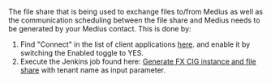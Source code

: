 The file share that is being used to exchange files to/from Medius as well as the communication scheduling between the file share and Medius needs to be generated by your Medius contact. This is done by:

1. Find "Connect" in the list of client applications [here](https://cloud.mediusflow.com/$TenantNameQA/#/Administration/Medius.Core.Entities.Api.ClientApplication/).
and enable it by switching the Enabled toggle to YES.
2. Execute the Jenkins job found here: [Generate FX CIG instance and file share](http://cloudjenkins.medius.local:8080/job/New%20-%20FX%20Integration%20File%20Share/) with tenant name as input parameter.







